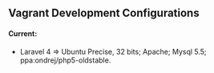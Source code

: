 ## Vagrant Development Configurations

#### Current:

* Laravel 4 => Ubuntu Precise, 32 bits; Apache; Mysql 5.5; ppa:ondrej/php5-oldstable.

